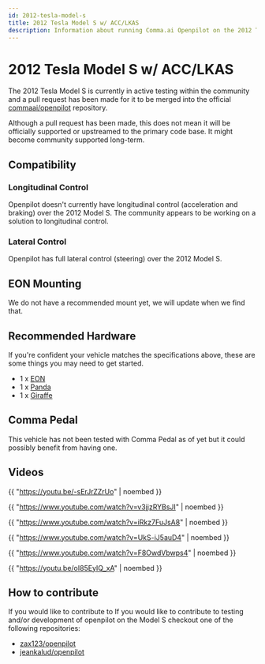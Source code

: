 ```yaml
---
id: 2012-tesla-model-s
title: 2012 Tesla Model S w/ ACC/LKAS
description: Information about running Comma.ai Openpilot on the 2012 Tesla Model S w/ ACC/LKAS
---
```

# 2012 Tesla Model S w/ ACC/LKAS

The 2012 Tesla Model S is currently in active testing within the community 
and a pull request has been made for it to be merged into the official [commaai/openpilot](https://github.com/commaai/openpilot) repository.

Although a pull request has been made, this does not mean it will be officially supported or upstreamed to the primary code base.
It might become community supported long-term.

## Compatibility

### Longitudinal Control

Openpilot doesn't currently have longitudinal control (acceleration and braking) over the 2012 Model S.
The community appears to be working on a solution to longitudinal control.

### Lateral Control

Openpilot has full lateral control (steering) over the 2012 Model S.

## EON Mounting

We do not have a recommended mount yet, we will update when we find that.

## Recommended Hardware

If you're confident your vehicle matches the specifications above, these are some things you may need to get started.

* 1 x [EON](/hardware/eon/)
* 1 x [Panda](/hardware/panda/)
* 1 x [Giraffe](/hardware/giraffe/)

## Comma Pedal

This vehicle has not been tested with Comma Pedal as of yet but it could possibly benefit from having one.


## Videos

{{ "https://youtu.be/-sErJrZZrUo" | noembed }}


{{ "https://www.youtube.com/watch?v=v3jjzRYBsJI" | noembed }}


{{ "https://www.youtube.com/watch?v=iRkz7FuJsA8" | noembed }}


{{ "https://www.youtube.com/watch?v=UkS-iJ5auD4" | noembed }}


{{ "https://www.youtube.com/watch?v=F8OwdVbwps4" | noembed }}


{{ "https://youtu.be/oI85EyIQ_xA" | noembed }}


## How to contribute

If you would like to contribute to If you would like to contribute to testing and/or development of openpilot on the Model S checkout one of the following repositories:

- [zax123/openpilot](https://github.com/zax123/openpilot)
- [jeankalud/openpilot](https://github.com/jeankalud/openpilot)
